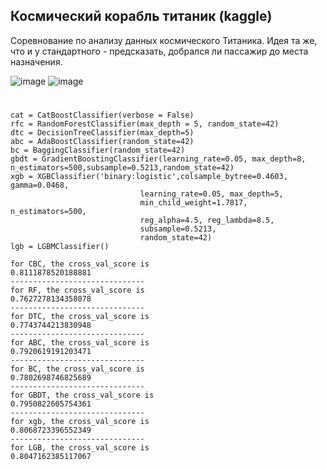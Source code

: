 
## Космический корабль титаник (kaggle)
Соревнование по анализу данных космического Титаника. Идея та же, что и у стандартного - предсказать, добрался ли пассажир до места назначения.

![image](https://github.com/merae70/da_projects/assets/113853691/01af54d8-4f97-4b2d-a0fd-4477407a9ae8)
![image](https://github.com/merae70/da_projects/assets/113853691/10eb958b-89ea-4383-a021-252a6426b989)

#

```
cat = CatBoostClassifier(verbose = False)
rfc = RandomForestClassifier(max_depth = 5, random_state=42)
dtc = DecisionTreeClassifier(max_depth=5)
abc = AdaBoostClassifier(random_state=42)
bc = BaggingClassifier(random_state=42)
gbdt = GradientBoostingClassifier(learning_rate=0.05, max_depth=8, n_estimators=500,subsample=0.5213,random_state=42)
xgb = XGBClassifier('binary:logistic',colsample_bytree=0.4603, gamma=0.0468, 
                             learning_rate=0.05, max_depth=5, 
                             min_child_weight=1.7817, n_estimators=500,
                             reg_alpha=4.5, reg_lambda=8.5,
                             subsample=0.5213,
                             random_state=42)
lgb = LGBMClassifier()
```

```
for CBC, the cross_val_score is 
0.8111878520188881
------------------------------
for RF, the cross_val_score is 
0.7627278134358078
------------------------------
for DTC, the cross_val_score is 
0.7743744213830948
------------------------------
for ABC, the cross_val_score is 
0.7920619191203471
------------------------------
for BC, the cross_val_score is 
0.7802698746825689
------------------------------
for GBDT, the cross_val_score is 
0.7950822605754361
------------------------------
for xgb, the cross_val_score is 
0.8068723396552349
------------------------------
for LGB, the cross_val_score is
0.8047162385117067
```
